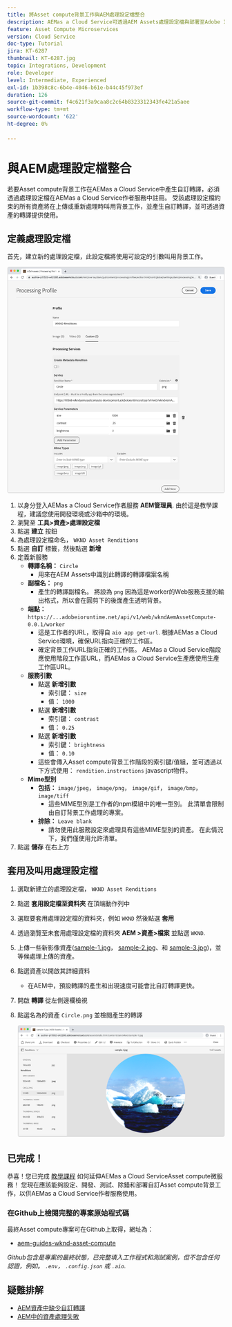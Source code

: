 ```yaml
---
title: 將Asset compute背景工作與AEM處理設定檔整合
description: AEMas a Cloud Service可透過AEM Assets處理設定檔與部署至Adobe I/O Runtime的Asset compute背景工作整合。 處理設定檔設定於「作者」服務中，以使用自訂背景工作處理特定資產，以及將背景工作產生的檔案儲存為資產轉譯。
feature: Asset Compute Microservices
version: Cloud Service
doc-type: Tutorial
jira: KT-6287
thumbnail: KT-6287.jpg
topic: Integrations, Development
role: Developer
level: Intermediate, Experienced
exl-id: 1b398c8c-6b4e-4046-b61e-b44c45f973ef
duration: 126
source-git-commit: f4c621f3a9caa8c2c64b8323312343fe421a5aee
workflow-type: tm+mt
source-wordcount: '622'
ht-degree: 0%

---
```


# 與AEM處理設定檔整合

若要Asset compute背景工作在AEMas a Cloud Service中產生自訂轉譯，必須透過處理設定檔在AEMas a Cloud Service作者服務中註冊。 受該處理設定檔約束的所有資產將在上傳或重新處理時叫用背景工作，並產生自訂轉譯，並可透過資產的轉譯提供使用。

## 定義處理設定檔

首先，建立新的處理設定檔，此設定檔將使用可設定的引數叫用背景工作。

![處理設定檔](./assets/processing-profiles/new-processing-profile.png)

1. 以身分登入AEMas a Cloud Service作者服務 __AEM管理員__. 由於這是教學課程，建議您使用開發環境或沙箱中的環境。
1. 瀏覽至 __工具>資產>處理設定檔__
1. 點選 __建立__ 按鈕
1. 為處理設定檔命名， `WKND Asset Renditions`
1. 點選 __自訂__ 標籤，然後點選 __新增__
1. 定義新服務
   + __轉譯名稱：__ `Circle`
      + 用來在AEM Assets中識別此轉譯的轉譯檔案名稱
   + __副檔名：__ `png`
      + 產生的轉譯副檔名。 將設為 `png` 因為這是worker的Web服務支援的輸出格式，所以會在圓剪下的後面產生透明背景。
   + __端點：__ `https://...adobeioruntime.net/api/v1/web/wkndAemAssetCompute-0.0.1/worker`
      + 這是工作者的URL，取得自 `aio app get-url`. 根據AEMas a Cloud Service環境，確保URL指向正確的工作區。
      + 確定背景工作URL指向正確的工作區。 AEMas a Cloud Service階段應使用階段工作區URL，而AEMas a Cloud Service生產應使用生產工作區URL。
   + __服務引數__
      + 點選 __新增引數__
         + 索引鍵： `size`
         + 值： `1000`
      + 點選 __新增引數__
         + 索引鍵： `contrast`
         + 值： `0.25`
      + 點選 __新增引數__
         + 索引鍵： `brightness`
         + 值： `0.10`
      + 這些會傳入Asset compute背景工作階段的索引鍵/值組，並可透過以下方式使用： `rendition.instructions` javascript物件。
   + __Mime型別__
      + __包括：__ `image/jpeg`， `image/png`， `image/gif`， `image/bmp`， `image/tiff`
         + 這些MIME型別是工作者的npm模組中的唯一型別。 此清單會限制由自訂背景工作處理的專案。
      + __排除：__ `Leave blank`
         + 請勿使用此服務設定來處理具有這些MIME型別的資產。 在此情況下，我們僅使用允許清單。
1. 點選 __儲存__ 在右上方

## 套用及叫用處理設定檔

1. 選取新建立的處理設定檔， `WKND Asset Renditions`
1. 點選 __套用設定檔至資料夾__ 在頂端動作列中
1. 選取要套用處理設定檔的資料夾，例如 `WKND` 然後點選 __套用__
1. 透過瀏覽至未套用處理設定檔的資料夾 __AEM >資產>檔案__ 並點選 `WKND`.
1. 上傳一些新影像資產([sample-1.jpg](../assets/samples/sample-1.jpg)， [sample-2.jpg](../assets/samples/sample-2.jpg)、和 [sample-3.jpg](../assets/samples/sample-3.jpg))，並等候處理上傳的資產。
1. 點選資產以開啟其詳細資料
   + 在AEM中，預設轉譯的產生和出現速度可能會比自訂轉譯更快。
1. 開啟 __轉譯__ 從左側邊欄檢視
1. 點選名為的資產 `Circle.png` 並檢閱產生的轉譯

   ![產生的轉譯](./assets/processing-profiles/rendition.png)

## 已完成！

恭喜！您已完成 [教學課程](../overview.md) 如何延伸AEMas a Cloud ServiceAsset compute微服務！ 您現在應該能夠設定、開發、測試、除錯和部署自訂Asset compute背景工作，以供AEMas a Cloud Service作者服務使用。

### 在Github上檢閱完整的專案原始程式碼

最終Asset compute專案可在Github上取得，網址為：

+ [aem-guides-wknd-asset-compute](https://github.com/adobe/aem-guides-wknd-asset-compute)

_Github包含是專案的最終狀態，已完整填入工作程式和測試案例，但不包含任何認證，例如。 `.env`， `.config.json` 或 `.aio`._

## 疑難排解

+ [AEM資產中缺少自訂轉譯](../troubleshooting.md#custom-rendition-missing-from-asset)
+ [AEM中的資產處理失敗](../troubleshooting.md#asset-processing-fails)
